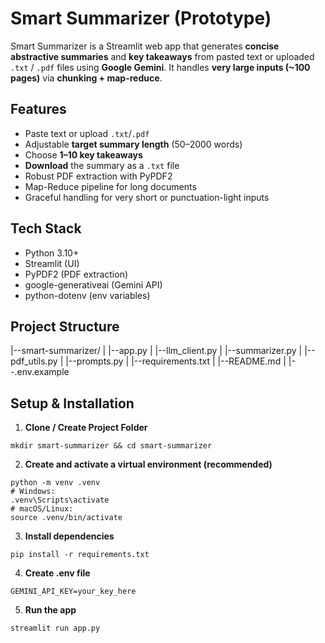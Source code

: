 # Smart Summarizer (Prototype)

Smart Summarizer is a Streamlit web app that generates **concise abstractive summaries** and **key takeaways** from pasted text or uploaded `.txt` / `.pdf` files using **Google Gemini**. It handles **very large inputs (~100 pages)** via **chunking + map-reduce**.

## Features
- Paste text or upload `.txt`/`.pdf`
- Adjustable **target summary length** (50–2000 words)
- Choose **1–10 key takeaways**
- **Download** the summary as a `.txt` file
- Robust PDF extraction with PyPDF2
- Map-Reduce pipeline for long documents
- Graceful handling for very short or punctuation-light inputs

## Tech Stack
- Python 3.10+
- Streamlit (UI)
- PyPDF2 (PDF extraction)
- google-generativeai (Gemini API)
- python-dotenv (env variables)

## Project Structure
|--smart-summarizer/
|  |--app.py
|  |--llm_client.py
|  |--summarizer.py
|  |--pdf_utils.py
|  |--prompts.py
|  |--requirements.txt
|  |--README.md
|  |--.env.example


## Setup & Installation

1. **Clone / Create Project Folder**
```
mkdir smart-summarizer && cd smart-summarizer
```

2. **Create and activate a virtual environment (recommended)**
```
python -m venv .venv
# Windows:
.venv\Scripts\activate
# macOS/Linux:
source .venv/bin/activate
```

3. **Install dependencies**
```
pip install -r requirements.txt
```

4. **Create .env file**
```
GEMINI_API_KEY=your_key_here
```
5. **Run the app**
```
streamlit run app.py
```

